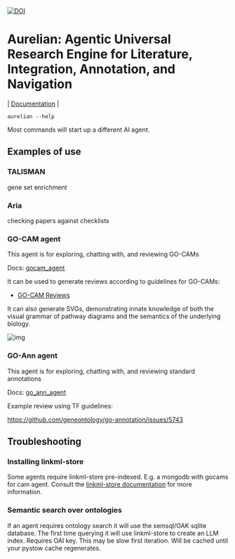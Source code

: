 [![DOI](https://zenodo.org/badge/932483388.svg)](https://doi.org/10.5281/zenodo.15299996)

# Aurelian: Agentic Universal Research Engine for Literature, Integration, Annotation, and Navigation

| [Documentation](https://monarch-initiative.github.io/aurelian) |

```
aurelian --help
```

Most commands will start up a different AI agent.

## Examples of use

### TALISMAN

gene set enrichment

### Aria

checking papers against checklists

### GO-CAM agent

This agent is for exploring, chatting with, and reviewing GO-CAMs

Docs: [gocam_agent](https://monarch-initiative.github.io/aurelian/agents/gocam_agent/)

It can be used to generate reviews according to guidelines for GO-CAMs:

* [GO-CAM Reviews](https://cmungall.github.io/go-cam-reviews/)

It can also generate SVGs, demonstrating innate knowledge of both the visual grammar of pathway diagrams and the semantics of the underlying biology.


<img alt="img" src="https://cmungall.github.io/go-cam-reviews/figures/FIG-646ff70100005137-IL33_signaling_pathway__Human_.svg" />

### GO-Ann agent

This agent is for exploring, chatting with, and reviewing standard annotations


Docs: [go_ann_agent](https://monarch-initiative.github.io/aurelian/agents/go_ann_agent/)

Example review using TF guidelines:

https://github.com/geneontology/go-annotation/issues/5743

## Troubleshooting

### Installing linkml-store

Some agents require linkml-store pre-indexed. E.g. a mongodb with gocams for cam agent.
Consult the [linkml-store documentation](https://linkml.io/linkml-store/) for more information.

### Semantic search over ontologies

If an agent requires ontology search it will use the semsql/OAK sqlite database.
The first time querying it will use linkml-store to create an LLM index. Requires OAI key.
This may be slow first iteration. Will be cached until your pystow cache regenerates.

